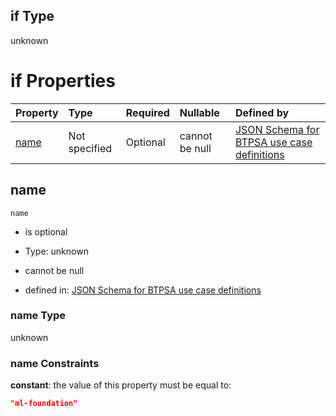 ## if Type

unknown

# if Properties

| Property      | Type          | Required | Nullable       | Defined by                                                                                                                                                                                                        |
| :------------ | :------------ | :------- | :------------- | :---------------------------------------------------------------------------------------------------------------------------------------------------------------------------------------------------------------- |
| [name](#name) | Not specified | Optional | cannot be null | [JSON Schema for BTPSA use case definitions](btpsa-usecase-properties-services-items-allof-1-then-allof-56-if-properties-name.md "undefined#/properties/services/items/allOf/1/then/allOf/56/if/properties/name") |

## name



`name`

*   is optional

*   Type: unknown

*   cannot be null

*   defined in: [JSON Schema for BTPSA use case definitions](btpsa-usecase-properties-services-items-allof-1-then-allof-56-if-properties-name.md "undefined#/properties/services/items/allOf/1/then/allOf/56/if/properties/name")

### name Type

unknown

### name Constraints

**constant**: the value of this property must be equal to:

```json
"ml-foundation"
```
